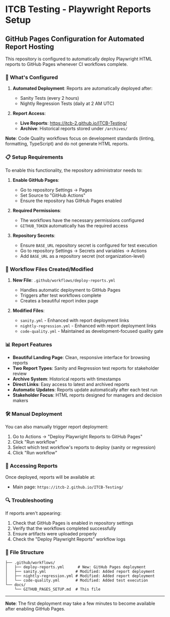# ITCB Testing - Playwright Reports Setup

## GitHub Pages Configuration for Automated Report Hosting

This repository is configured to automatically deploy Playwright HTML reports to GitHub Pages whenever CI workflows complete.

### 🚀 What's Configured

1. **Automated Deployment**: Reports are automatically deployed after:
   - Sanity Tests (every 2 hours)
   - Nightly Regression Tests (daily at 2 AM UTC)

2. **Report Access**:
   - **Live Reports**: https://itcb-2.github.io/ITCB-Testing/
   - **Archive**: Historical reports stored under `/archives/`

**Note**: Code Quality workflows focus on development standards (linting, formatting, TypeScript) and do not generate HTML reports.

### 📋 Setup Requirements

To enable this functionality, the repository administrator needs to:

1. **Enable GitHub Pages**:
   - Go to repository Settings → Pages
   - Set Source to "GitHub Actions"
   - Ensure the repository has GitHub Pages enabled

2. **Required Permissions**:
   - The workflows have the necessary permissions configured
   - `GITHUB_TOKEN` automatically has the required access

3. **Repository Secrets**:
   - Ensure `BASE_URL` repository secret is configured for test execution
   - Go to repository Settings → Secrets and variables → Actions
   - Add `BASE_URL` as a repository secret (not organization-level)

### 🔧 Workflow Files Created/Modified

1. **New File**: `.github/workflows/deploy-reports.yml`
   - Handles automatic deployment to GitHub Pages
   - Triggers after test workflows complete
   - Creates a beautiful report index page

2. **Modified Files**:
   - `sanity.yml` - Enhanced with report deployment links
   - `nightly-regression.yml` - Enhanced with report deployment links
   - `code-quality.yml` - Maintained as development-focused quality gate

### 📊 Report Features

- **Beautiful Landing Page**: Clean, responsive interface for browsing reports
- **Two Report Types**: Sanity and Regression test reports for stakeholder review
- **Archive System**: Historical reports with timestamps
- **Direct Links**: Easy access to latest and archived reports
- **Automatic Updates**: Reports update automatically after each test run
- **Stakeholder Focus**: HTML reports designed for managers and decision makers

### 🛠 Manual Deployment

You can also manually trigger report deployment:

1. Go to Actions → "Deploy Playwright Reports to GitHub Pages"
2. Click "Run workflow"
3. Select which test workflow's reports to deploy (sanity or regression)
4. Click "Run workflow"

### 📱 Accessing Reports

Once deployed, reports will be available at:

- Main page: `https://itcb-2.github.io/ITCB-Testing/`

### 🔍 Troubleshooting

If reports aren't appearing:

1. Check that GitHub Pages is enabled in repository settings
2. Verify that the workflows completed successfully
3. Ensure artifacts were uploaded properly
4. Check the "Deploy Playwright Reports" workflow logs

### 📁 File Structure

```
├── .github/workflows/
│   ├── deploy-reports.yml      # New: GitHub Pages deployment
│   ├── sanity.yml             # Modified: Added report deployment
│   ├── nightly-regression.yml # Modified: Added report deployment
│   └── code-quality.yml       # Modified: Added test execution
└── docs/
    └── GITHUB_PAGES_SETUP.md  # This file
```

---

**Note**: The first deployment may take a few minutes to become available after enabling GitHub Pages.

